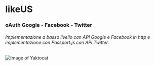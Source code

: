 # likeUS

### oAuth Google - Facebook - Twitter

###### Implementazione a basso livello con API Google e Facebook in http e implementazione con Passport.js con API Twitter.

![Image of Yaktocat](https://octodex.github.com/images/yaktocat.png)
